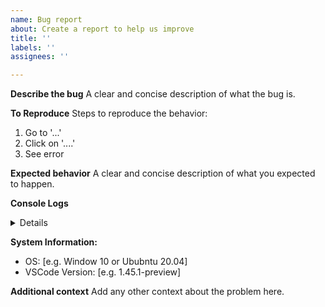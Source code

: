 ```yaml
---
name: Bug report
about: Create a report to help us improve
title: ''
labels: ''
assignees: ''

---
```


**Describe the bug**
A clear and concise description of what the bug is.

**To Reproduce**
Steps to reproduce the behavior:
1. Go to '...'
2. Click on '....'
3. See error

**Expected behavior**
A clear and concise description of what you expected to happen.

**Console Logs**
<details>

Please paste all your console output here... between the details HTML tags!

</details>

**System Information:**
 - OS: [e.g. Window 10 or Ububntu 20.04]
 - VSCode Version: [e.g. 1.45.1-preview]

**Additional context**
Add any other context about the problem here.
